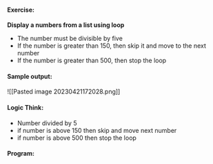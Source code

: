 #### Exercise:
**Display a numbers from a list using loop**
* The number must be divisible by five
* If the number is greater than 150, then skip it and move to the next number
* If the number is greater than 500, then stop the loop

#### Sample output:

![[Pasted image 20230421172028.png]]


#### Logic Think:
* Number divided by 5
* if number is above 150 then skip and move next number
* if number is above 500 then stop the loop

#### Program:

```

```
